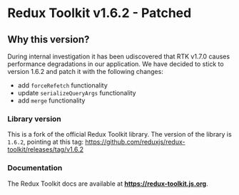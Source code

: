 # Redux Toolkit v1.6.2 - Patched 

## Why this version?

During internal investigation it has been udiscovered that RTK v1.7.0 causes performance degradations in our application. We have decided to stick to version 1.6.2 and patch it with the following changes:
- add `forceRefetch` functionality
- update `serializeQueryArgs` functionality
- add `merge` functionality

### Library version

This is a fork of the official Redux Toolkit library. The version of the library is `1.6.2`, pointing at this tag: https://github.com/reduxjs/redux-toolkit/releases/tag/v1.6.2

### Documentation

The Redux Toolkit docs are available at **https://redux-toolkit.js.org**.
